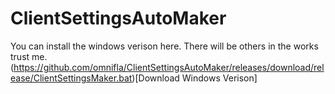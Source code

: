 # ClientSettingsAutoMaker

You can install the windows verison here. There will be others in the works trust me.
(https://github.com/omnifla/ClientSettingsAutoMaker/releases/download/release/ClientSettingsMaker.bat)[Download Windows Verison]
